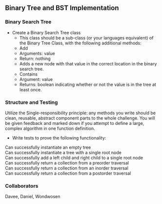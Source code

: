 ## Binary Tree and BST Implementation
### Binary Search Tree
- Create a Binary Search Tree class
  - This class should be a sub-class (or your languages equivalent) of the Binary Tree Class, with the following additional methods:
  - Add
   - Arguments: value
   - Return: nothing
   - Adds a new node with that value in the correct location in the binary search tree.
  - Contains
   - Argument: value
   - Returns: boolean indicating whether or not the value is in the tree at least once.  
### Structure and Testing
Utilize the Single-responsibility principle: any methods you write should be clean, reusable, abstract component parts to the whole challenge. You will be given feedback and marked down if you attempt to define a large, complex algorithm in one function definition.

- Write tests to prove the following functionality:

Can successfully instantiate an empty tree  
Can successfully instantiate a tree with a single root node  
Can successfully add a left child and right child to a single root node  
Can successfully return a collection from a preorder traversal  
Can successfully return a collection from an inorder traversal  
Can successfully return a collection from a postorder traversal  

### Collaborators 
Davee, Daniel, Wondwosen 
